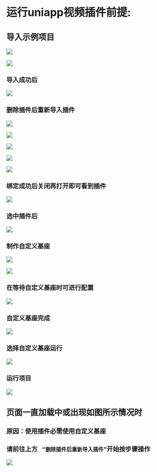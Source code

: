# 运行uniapp视频插件前提:

## 导入示例项目
![](https://github.com/anyRTC-UseCase/ARCall/blob/master/Call_uniapp/README/1.jpg)

![](https://github.com/anyRTC-UseCase/ARCall/blob/master/Call_uniapp/README/2.jpg)

### 导入成功后

![](https://github.com/anyRTC-UseCase/ARCall/blob/master/Call_uniapp/README/3.jpg)

### 删除插件后重新导入插件

![](https://github.com/anyRTC-UseCase/ARCall/blob/master/Call_uniapp/README/4.jpg)

![](https://github.com/anyRTC-UseCase/ARCall/blob/master/Call_uniapp/README/5.jpg)

![](https://github.com/anyRTC-UseCase/ARCall/blob/master/Call_uniapp/README/6.jpg)

![](https://github.com/anyRTC-UseCase/ARCall/blob/master/Call_uniapp/README/7.jpg)

![](https://github.com/anyRTC-UseCase/ARCall/blob/master/Call_uniapp/README/8.jpg)

### 绑定成功后关闭再打开即可看到插件

![](https://github.com/anyRTC-UseCase/ARCall/blob/master/Call_uniapp/README/9.jpg)

### 选中插件后

![](https://github.com/anyRTC-UseCase/ARCall/blob/master/Call_uniapp/README/13.jpg)

### 制作自定义基座

![](https://github.com/anyRTC-UseCase/ARCall/blob/master/Call_uniapp/README/10.jpg)

![](https://github.com/anyRTC-UseCase/ARCall/blob/master/Call_uniapp/README/11.jpg)

### 在等待自定义基座时可进行配置

![](https://github.com/anyRTC-UseCase/ARCall/blob/master/Call_uniapp/README/12.jpg)

### 自定义基座完成

![](https://github.com/anyRTC-UseCase/ARCall/blob/master/Call_uniapp/README/14.jpg)

### 选择自定义基座运行

![](https://github.com/anyRTC-UseCase/ARCall/blob/master/Call_uniapp/README/15.jpg)

### 运行项目

![](https://github.com/anyRTC-UseCase/ARCall/blob/master/Call_uniapp/README/16.jpg)

## 页面一直加载中或出现如图所示情况时
### 原因：**使用插件必需使用自定义基座**
### 请前往上方  ` “删除插件后重新导入插件”`开始按步骤操作
![](https://github.com/anyRTC-UseCase/ARCall/blob/master/Call_uniapp/README/17.jpg)